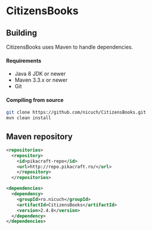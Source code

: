 CitizensBooks
===========

## Building
CitizensBooks uses Maven to handle dependencies.

#### Requirements
* Java 8 JDK or newer
* Maven 3.3.x or newer
* Git

#### Compiling from source
```sh
git clone https://github.com/nicuch/CitizensBooks.git
mvn clean install
```
## Maven repository

```xml
<repositories>
  <repository>
    <id>pikacraft-repo</id>
    <url>http://repo.pikacraft.ro/</url>
    </repository>
  </repositories>

<dependencies>
  <dependency>
    <groupId>ro.nicuch</groupId>
    <artifactId>CitizensBooks</artifactId>
    <version>2.4.8</version>
  </dependency>
</dependencies>
```
